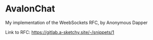 # AvalonChat
My implementation of the WeebSockets RFC, by Anonymous Dapper

Link to RFC:
https://gitlab.a-sketchy.site/-/snippets/1
